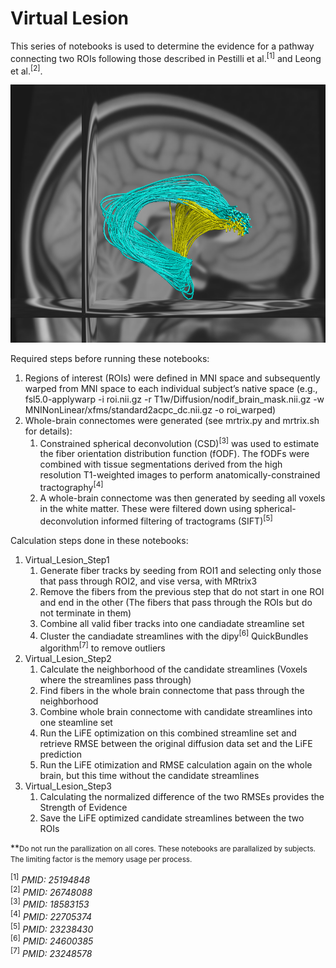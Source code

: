 # Virtual Lesion
This series of notebooks is used to determine the evidence for a pathway connecting two ROIs following those described in Pestilli et al.<sup>[1]</sup> and Leong et al.<sup>[2]</sup>.

![Image](Example_screenshot.png)

Required steps before running these notebooks:

<ol>
  <li>Regions of interest (ROIs) were defined in MNI space and subsequently warped from MNI space to each individual subject’s native space (e.g., fsl5.0-applywarp -i roi.nii.gz  -r T1w/Diffusion/nodif_brain_mask.nii.gz -w MNINonLinear/xfms/standard2acpc_dc.nii.gz -o roi_warped)</li>
  <li>Whole-brain connectomes were generated (see mrtrix.py and mrtrix.sh for details):
    <ol>
      <li>Constrained spherical deconvolution (CSD)<sup>[3]</sup> was used to estimate the fiber orientation distribution function (fODF). The fODFs were combined with tissue segmentations derived from the high resolution T1-weighted images to perform anatomically-constrained tractography<sup>[4]</sup></li>
      <li>A whole-brain connectome was then generated by seeding all voxels in the white matter. These were filtered down using spherical-deconvolution informed filtering of tractograms (SIFT)<sup>[5]</sup> </li>
    </ol>
  </li>
</ol>

Calculation steps done in these notebooks:

<ol>
    <li>Virtual_Lesion_Step1
        <ol>
            <li>Generate fiber tracks by seeding from ROI1 and selecting only those that pass through ROI2, and vise versa, with MRtrix3</li>
            <li>Remove the fibers from the previous step that do not start in one ROI and end in the other (The fibers that pass through the ROIs but do not terminate in them)</li>
            <li>Combine all valid fiber tracks into one candiadate streamline set</li>
            <li>Cluster the candiadate streamlines with the dipy<sup>[6]</sup> QuickBundles algorithm<sup>[7]</sup> to remove outliers</li>
        </ol>
    </li>
    <li>Virtual_Lesion_Step2
        <ol>
            <li>Calculate the neighborhood of the candidate streamlines (Voxels where the streamlines pass through)</li>
            <li>Find fibers in the whole brain connectome that pass through the neighborhood</li>
            <li>Combine whole brain connectome with candidate streamlines into one steamline set</li>
            <li>Run the LiFE optimization on this combined streamline set and retrieve RMSE between the original diffusion data set and the LiFE prediction</li>
            <li>Run the LiFE otimization and RMSE calculation again on the whole brain, but this time without the candidate streamlines</li>
        </ol>
    </li>
    <li>Virtual_Lesion_Step3
        <ol>
            <li>Calculating the normalized difference of the two RMSEs provides the Strength of Evidence</li>
            <li>Save the LiFE optimized candidate streamlines between the two ROIs</li>
        </ol>
    </li>
</ol>

**<small>Do not run the parallization on all cores. These notebooks are parallalized by subjects. The limiting factor is the memory usage per process.</small>

<sup>[1]</sup> <i>PMID: 25194848</i> <br/>
<sup>[2]</sup> <i>PMID: 26748088</i> <br/>
<sup>[3]</sup> <i>PMID: 18583153</i> <br/>
<sup>[4]</sup> <i>PMID: 22705374</i> <br/>
<sup>[5]</sup> <i>PMID: 23238430</i> <br/>
<sup>[6]</sup> <i>PMID: 24600385</i> <br/>
<sup>[7]</sup> <i>PMID: 23248578</i> <br/>
